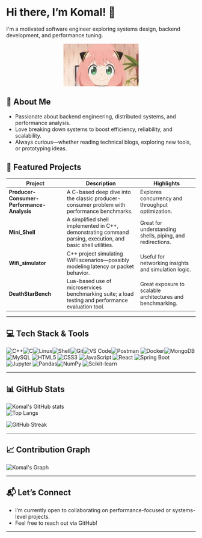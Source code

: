 # Hi there, I’m Komal! 👋

I'm a motivated software engineer exploring systems design, backend development, and performance tuning.
<p align= "center">
<img align = "center" src="assets/anya-forger-jumpscare.gif" alt="Anya Forger taking notes" width="200" />

</p>

## 🌱 About Me

- Passionate about backend engineering, distributed systems, and performance analysis.  
- Love breaking down systems to boost efficiency, reliability, and scalability.  
- Always curious—whether reading technical blogs, exploring new tools, or prototyping ideas.  


## 🚀 Featured Projects

| Project | Description | Highlights |
|---------|-------------|------------|
| **Producer-Consumer-Performance-Analysis** | A C-based deep dive into the classic producer-consumer problem with performance benchmarks. | Explores concurrency and throughput optimization. |
| **Mini_Shell** | A simplified shell implemented in C++, demonstrating command parsing, execution, and basic shell utilities. | Great for understanding shells, piping, and redirections. |
| **Wifi_simulator** | C++ project simulating WiFi scenarios—possibly modeling latency or packet behavior. | Useful for networking insights and simulation logic. |
| **DeathStarBench** | Lua-based use of microservices benchmarking suite; a load testing and performance evaluation tool. | Great exposure to scalable architectures and benchmarking. |

---

## 💻 Tech Stack & Tools

![C++](https://img.shields.io/badge/C++-00599C?style=for-the-badge&logo=cplusplus&logoColor=white)![C](https://img.shields.io/badge/C-00599C?style=for-the-badge&logo=c&logoColor=white)![Linux](https://img.shields.io/badge/Linux-FCC624?style=for-the-badge&logo=linux&logoColor=black)![Shell](https://img.shields.io/badge/Shell_Scripting-121011?style=for-the-badge&logo=gnu-bash&logoColor=white)![Git](https://img.shields.io/badge/Git-F05032?style=for-the-badge&logo=git&logoColor=white)![VS Code](https://img.shields.io/badge/VSCode-0078d7?style=for-the-badge&logo=visual-studio-code&logoColor=white)![Postman](https://img.shields.io/badge/Postman-FF6C37?style=for-the-badge&logo=postman&logoColor=white)  ![Docker](https://img.shields.io/badge/Docker-2496ED?style=for-the-badge&logo=docker&logoColor=white)![MongoDB](https://img.shields.io/badge/MongoDB-4EA94B?style=for-the-badge&logo=mongodb&logoColor=white) ![MySQL](https://img.shields.io/badge/MySQL-005C84?style=for-the-badge&logo=mysql&logoColor=white)  ![HTML5](https://img.shields.io/badge/HTML5-E34F26?style=for-the-badge&logo=html5&logoColor=white)  ![CSS3](https://img.shields.io/badge/CSS3-1572B6?style=for-the-badge&logo=css3&logoColor=white)  ![JavaScript](https://img.shields.io/badge/JavaScript-F7DF1E?style=for-the-badge&logo=javascript&logoColor=black)  ![React](https://img.shields.io/badge/React-20232A?style=for-the-badge&logo=react&logoColor=61DAFB)  ![Spring Boot](https://img.shields.io/badge/Spring%20Boot-6DB33F?style=for-the-badge&logo=springboot&logoColor=white)  ![Jupyter](https://img.shields.io/badge/Jupyter-F37626.svg?style=for-the-badge&logo=Jupyter&logoColor=white)  ![Pandas](https://img.shields.io/badge/Pandas-150458?style=for-the-badge&logo=pandas&logoColor=white)![NumPy](https://img.shields.io/badge/Numpy-013243?style=for-the-badge&logo=numpy&logoColor=white)  ![Scikit-learn](https://img.shields.io/badge/Scikit--learn-F7931E?style=for-the-badge&logo=scikit-learn&logoColor=white)  



---

## 📊 GitHub Stats


![Komal's GitHub stats](https://github-readme-stats.vercel.app/api?username=komal682&show_icons=true&theme=radical)     
![Top Langs](https://github-readme-stats.vercel.app/api/top-langs/?username=komal682&layout=compact&theme=radical)

![GitHub Streak](https://github-readme-streak-stats.herokuapp.com/?user=komal682&theme=radical)

---

## 📈 Contribution Graph

![Komal's Graph](https://github-readme-activity-graph.vercel.app/graph?username=komal682&theme=react-dark&hide_border=true&area=true)

---

## 📬 Let’s Connect

- I’m currently open to collaborating on performance-focused or systems-level projects.  
- Feel free to reach out via GitHub!  

---
